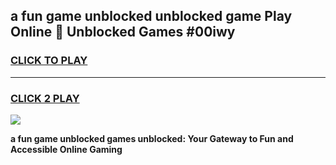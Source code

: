 
## a fun game unblocked unblocked game Play Online 👋 Unblocked Games #00iwy
<h3>
<a href="https://premium.freeplayer.one?title=a_fun_game_unblocked&ref=21F">CLICK TO PLAY</a></h3>
<hr>

<h3>
<a href="https://premium.freeplayer.one?title=a_fun_game_unblocked&ref=21F">CLICK 2 PLAY</a>
  
</h3>

<a href="https://premium.freeplayer.one?title=a_fun_game_unblocked&ref=21F/"><img src="https://clearcache.store/games.png"></a>


**a fun game unblocked games unblocked: Your Gateway to Fun and Accessible Online Gaming**
